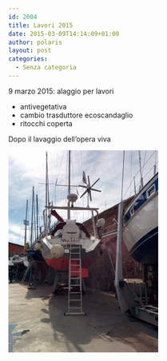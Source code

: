 ```yaml
---
id: 2004
title: Lavori 2015
date: 2015-03-09T14:14:09+01:00
author: polaris
layout: post
categories:
  - Senza categoria
---
```

9 marzo 2015: alaggio per lavori

- antivegetativa
- cambio trasduttore ecoscandaglio
- ritocchi coperta

Dopo il lavaggio dell&#8217;opera viva

![lavori 2015](/foto/lavori2015_3.jpg)
